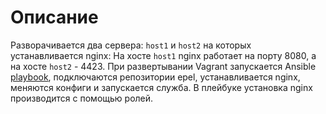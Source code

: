 # Описание


Разворачивается два сервера: `host1` и `host2` на которых устанавливается nginx: На хосте `host1`  nginx работает на порту 8080, а на хосте `host2` - 4423.
При развертывании Vagrant запускается Ansible [playbook](nginx.yml), подключаются репозитории epel, устанавливается nginx, меняются конфиги и запускается служба.
В плейбуке установка nginx производится с помощью ролей. 

